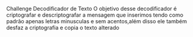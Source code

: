 Challenge Decodificador de Texto
O objetivo desse decodificador é criptografar e descriptografar a mensagem que inserimos tendo como padrão apenas letras minusculas e sem acentos,além disso ele também desfaz a criptografia e copia o texto alterado
